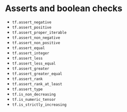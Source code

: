 # Asserts and boolean checks

*   `tf.assert_negative`
*   `tf.assert_positive`
*   `tf.assert_proper_iterable`
*   `tf.assert_non_negative`
*   `tf.assert_non_positive`
*   `tf.assert_equal`
*   `tf.assert_integer`
*   `tf.assert_less`
*   `tf.assert_less_equal`
*   `tf.assert_greater`
*   `tf.assert_greater_equal`
*   `tf.assert_rank`
*   `tf.assert_rank_at_least`
*   `tf.assert_type`
*   `tf.is_non_decreasing`
*   `tf.is_numeric_tensor`
*   `tf.is_strictly_increasing`
